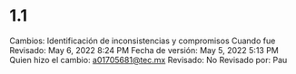 # 1.1

Cambios: Identificación de inconsistencias y compromisos
Cuando fue Revisado: May 6, 2022 8:24 PM
Fecha de  versión: May 5, 2022 5:13 PM
Quien hizo el cambio: a01705681@tec.mx
Revisado: No
Revisado por: Pau